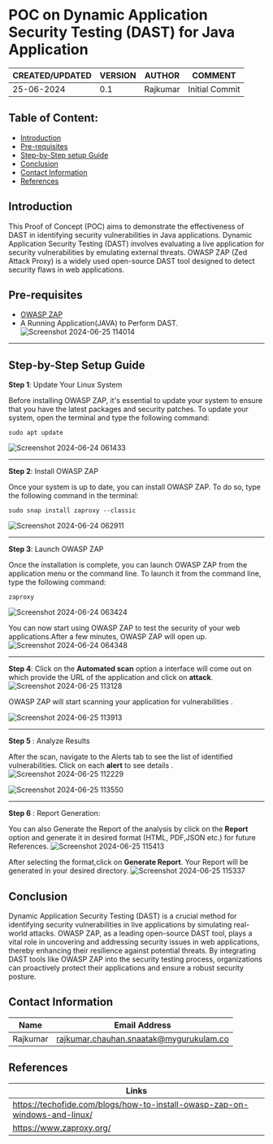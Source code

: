 #  POC on Dynamic Application Security Testing (DAST) for Java Application

|CREATED/UPDATED |VERSION|AUTHOR|COMMENT|
|--------|-----------|-------|---------|
|25-06-2024|0.1|Rajkumar|Initial Commit|

## Table of Content: 
- [Introduction](#Introduction)
- [Pre-requisites](#Pre-requisites)
- [Step-by-Step setup Guide](#Step-by-step-Setup-Guide)
- [Conclusion](#Conclusion)
- [Contact Information](#Contact-Information)
- [References](#References)
  
## Introduction
This Proof of Concept (POC) aims to demonstrate the effectiveness of DAST in identifying security vulnerabilities in Java applications. 
Dynamic Application Security Testing (DAST) involves evaluating a live application for security vulnerabilities by emulating external threats. OWASP ZAP (Zed Attack Proxy) is a widely used open-source DAST tool designed to detect security flaws in web applications.

## Pre-requisites
- [OWASP ZAP](#https://www.zaproxy.org/) 
- A Running Application(JAVA) to Perform DAST.  
  ![Screenshot 2024-06-25 114014](https://github.com/rajkumar-chauhan/documentation-repo/assets/160397769/ad560f7f-73e1-4820-8e00-e600da9dad06)

---

## Step-by-Step Setup Guide

**Step 1**: Update Your Linux System

Before installing OWASP ZAP, it's essential to update your system to ensure that you have the latest packages and security patches. To update your system, open the terminal and type the following command:
```
sudo apt update
```
![Screenshot 2024-06-24 061433](https://github.com/rajkumar-chauhan/documentation-repo/assets/160397769/44ee1b16-155f-435e-ab90-eb790b0c80c8)

---

**Step 2**: Install OWASP ZAP

Once your system is up to date, you can install OWASP ZAP. To do so, type the following command in the terminal:
```
sudo snap install zaproxy --classic
````
![Screenshot 2024-06-24 062911](https://github.com/rajkumar-chauhan/documentation-repo/assets/160397769/37f7cd30-11a9-4c24-936b-3e73c7fda3b0)

----

**Step 3**: Launch OWASP ZAP

Once the installation is complete, you can launch OWASP ZAP from the application menu or the command line. To launch it from the command line, type the following command:
```
zaproxy
```
![Screenshot 2024-06-24 063424](https://github.com/rajkumar-chauhan/documentation-repo/assets/160397769/8ff6e5cc-e4f7-46f4-8f6e-22c62a450fab)

You can now start using OWASP ZAP to test the security of your web applications.After a few minutes, OWASP ZAP will open up.
![Screenshot 2024-06-24 064348](https://github.com/rajkumar-chauhan/documentation-repo/assets/160397769/2528e337-8781-4b76-945f-9af79eab4932)

----

**Step 4**: Click on the **Automated scan** option a interface will come out on which provide the URL of the application and click on **attack**. 
![Screenshot 2024-06-25 113128](https://github.com/rajkumar-chauhan/documentation-repo/assets/160397769/2575a0c0-d65a-421b-bc8a-13b0c253c99d)

OWASP ZAP will start  scanning  your application for  vulnerabilities .

![Screenshot 2024-06-25 113913](https://github.com/rajkumar-chauhan/documentation-repo/assets/160397769/4ebd19a2-4d8e-4419-9054-6aad549fe4d6)

----

 **Step 5** : Analyze Results

 After the scan, navigate to the Alerts tab to see the list of identified vulnerabilities. Click on each **alert** to see details .
 ![Screenshot 2024-06-25 112229](https://github.com/rajkumar-chauhan/documentation-repo/assets/160397769/8ea76600-e339-4cf5-93f3-0c13d36bbcd0)

 ![Screenshot 2024-06-25 113550](https://github.com/rajkumar-chauhan/documentation-repo/assets/160397769/4fda7824-0a7f-43ef-99a2-191824fc247f)



----

**Step 6** : Report Generation: 

You can also Generate the Report of the analysis by click on the **Report** option and generate it in desired format (HTML, PDF,JSON etc.) for future References. 
![Screenshot 2024-06-25 115413](https://github.com/rajkumar-chauhan/documentation-repo/assets/160397769/6bdfc77f-d8b1-4290-99c5-20bee91a71d1)

After selecting the format,click on **Generate Report**. Your Report will be generated in your desired directory. 
![Screenshot 2024-06-25 115337](https://github.com/rajkumar-chauhan/documentation-repo/assets/160397769/44d911d7-018e-483c-a2dc-364fa858de82)

## Conclusion

Dynamic Application Security Testing (DAST) is a crucial method for identifying security vulnerabilities in live applications by simulating real-world attacks. OWASP ZAP, as a leading open-source DAST tool, plays a vital role in uncovering and addressing security issues in web applications, thereby enhancing their resilience against potential threats. By integrating DAST tools like OWASP ZAP into the security testing process, organizations can proactively protect their applications and ensure a robust security posture.


## Contact Information 

|Name|Email Address|
|:---:|:---:|
|Rajkumar|rajkumar.chauhan.snaatak@mygurukulam.co|

## References 
| Links |
|--------|
|https://techofide.com/blogs/how-to-install-owasp-zap-on-windows-and-linux/|
|https://www.zaproxy.org/|





